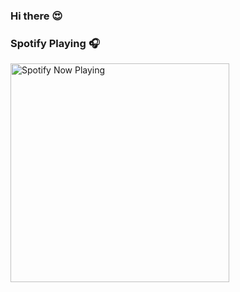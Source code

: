 ### Hi there 😍
### Spotify Playing 🎧

[<img src="https://spotify-now-playing-git-master-dariosotelo.vercel.app/api/spotify-playing" alt="Spotify Now Playing" width="350" />](https://open.spotify.com/user/dariosotelo)

<!--
**dariosotelo/dariosotelo** is a ✨ _special_ ✨ repository because its `README.md` (this file) appears on your GitHub profile.

Here are some ideas to get you started:

- 🔭 I’m currently working on ...
- 🌱 I’m currently learning ...
- 👯 I’m looking to collaborate on ...
- 🤔 I’m looking for help with ...
- 💬 Ask me about ...
- 📫 How to reach me: ...
- 😄 Pronouns: ...
- ⚡ Fun fact: ...
-->

